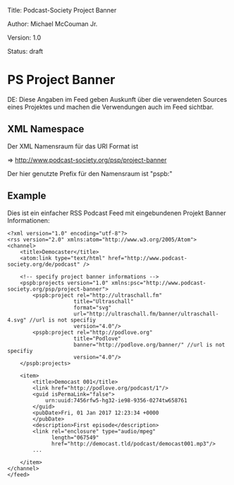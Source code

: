 Title: Podcast-Society Project Banner

Author: Michael McCouman Jr.

Version: 1.0

Status: draft


# PS Project Banner #

DE: Diese Angaben im Feed geben Auskunft über die verwendeten Sources eines Projektes und machen die Verwendungen auch im Feed sichtbar. 

## XML Namespace ##

Der XML Namensraum für das URI Format ist

=> http://www.podcast-society.org/psp/project-banner

Der hier genutzte Prefix für den Namensraum ist "pspb:"

## Example 

Dies ist ein einfacher RSS Podcast Feed mit eingebundenen Projekt Banner Informationen:

    <?xml version="1.0" encoding="utf-8"?>
    <rss version="2.0" xmlns:atom="http://www.w3.org/2005/Atom">
    <channel>
        <title>Democaster</title>
        <atom:link type="text/html" href="http://www.podcast-society.org/de/podcast" />

        <!-- specify project banner informations -->
        <pspb:projects version="1.0" xmlns:psc="http://www.podcast-society.org/psp/project-banner">
            <pspb:project rel="http://ultraschall.fm" 
                         title="Ultraschall" 
                         format="svg"
                         url="http://ultraschall.fm/banner/ultraschall-4.svg" //url is not specifiy
                         version="4.0"/>
            <pspb:project rel="http://podlove.org" 
                         title="Podlove"
                         banner="http://podlove.org/banner/" //url is not specifiy
                         version="4.0"/>
        </pspb:projects>
        
        <item>
            <title>Democast 001</title>
            <link href="http://podlove.org/podcast/1"/>
            <guid isPermaLink="false">
                urn:uuid:7456rfw5-hg32-ie98-9356-0274tw658761
            </guid>
            <pubDate>Fri, 01 Jan 2017 12:23:34 +0000
            </pubDate>
            <description>First episode</description>
            <link rel="enclosure" type="audio/mpeg"
                  length="067549"
                  href="http://democast.tld/podcast/democast001.mp3"/>
            ...
            
        </item>
    </channel>
    </feed>

